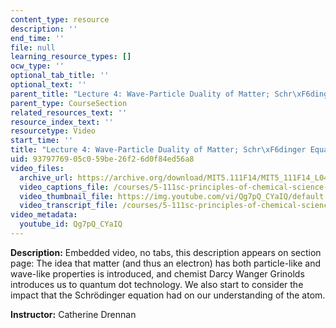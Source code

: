 ```yaml
---
content_type: resource
description: ''
end_time: ''
file: null
learning_resource_types: []
ocw_type: ''
optional_tab_title: ''
optional_text: ''
parent_title: "Lecture 4: Wave-Particle Duality of Matter; Schr\xF6dinger Equation"
parent_type: CourseSection
related_resources_text: ''
resource_index_text: ''
resourcetype: Video
start_time: ''
title: "Lecture 4: Wave-Particle Duality of Matter; Schr\xF6dinger Equation"
uid: 93797769-05c0-59be-26f2-6d0f84ed56a8
video_files:
  archive_url: https://archive.org/download/MIT5.111F14/MIT5_111F14_L04_300k.mp4
  video_captions_file: /courses/5-111sc-principles-of-chemical-science-fall-2014/0c9468d223fd5fdfb5f5482468ce80b6_Qg7pQ_CYaIQ.vtt
  video_thumbnail_file: https://img.youtube.com/vi/Qg7pQ_CYaIQ/default.jpg
  video_transcript_file: /courses/5-111sc-principles-of-chemical-science-fall-2014/b7a673a31ef01ff0eecfd9e20b849a36_Qg7pQ_CYaIQ.pdf
video_metadata:
  youtube_id: Qg7pQ_CYaIQ
---
```


**Description:** Embedded video, no tabs, this description appears on section page: The idea that matter (and thus an electron) has both particle-like and wave-like properties is introduced, and chemist Darcy Wanger Grinolds introduces us to quantum dot technology. We also start to consider the impact that the Schrödinger equation had on our understanding of the atom.

**Instructor:** Catherine Drennan



